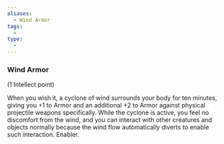 ```yaml
---
aliases:
  - Wind Armor
tags:
  - 
type:
  - 
---
```

### Wind Armor

(1 Intellect point)

When you wish it, a cyclone of wind surrounds your body for ten minutes, giving you +1 to Armor and an additional +2 to Armor against physical projectile weapons specifically. While the cyclone is active, you feel no discomfort from the wind, and you can interact with other creatures and objects normally because the wind flow automatically diverts to enable such interaction. Enabler.